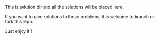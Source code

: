 This is solution dir and all the solutions will be placed here.

If you want to give solutions to those problems, it is welcome to branch or fork this repo.

Just enjoy it !
